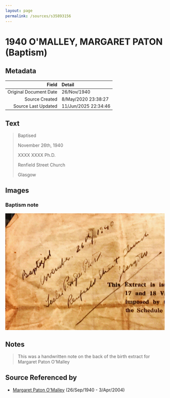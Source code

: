 ```yaml
---
layout: page
permalink: /sources/s35893156
---
```


# 1940 O'MALLEY, MARGARET PATON (Baptism)

## Metadata

Field | Detail
---:|:---
Original Document Date | 26/Nov/1940
Source Created | 8/May/2020 23:38:27
Source Last Updated | 11/Jun/2025 22:34:46

## Text

> Baptised
>
> November 26th, 1940
>
> XXXX XXXX Ph.D.
>
> Renfield Street Church
>
> Glasgow
>

## Images

### Baptism note

![Baptism note](../media/8304760.jpg)

## Notes

> This was a handwritten note on the back of the birth extract for Margaret Paton O'Malley
>


## Source Referenced by

* [Margaret Paton O'Malley](../people/@46723082@-margaret-paton-o'malley-b1940-9-26-d2004-4-3.md) (26/Sep/1940 - 3/Apr/2004)
